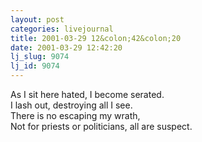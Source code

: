 ```yaml
---
layout: post
categories: livejournal
title: 2001-03-29 12&colon;42&colon;20
date: 2001-03-29 12:42:20
lj_slug: 9074
lj_id: 9074
---
```

As I sit here hated, I become serated.  
I lash out, destroying all I see.  
There is no escaping my wrath,  
Not for priests or politicians, all are suspect.
